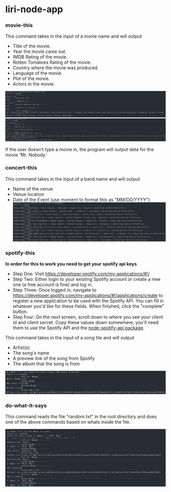 # liri-node-app

### movie-this

This command takes in the input of a movie name and will output
* Title of the movie.
* Year the movie came out.
* IMDB Rating of the movie.
* Rotten Tomatoes Rating of the movie.
* Country where the movie was produced.
* Language of the movie.
* Plot of the movie.
* Actors in the movie.

![Movie This 1](/assets/img/3RixgHj.png)
![Movie This 2](/assets/img/fbgG98t.png)

If the user doesn't type a movie in, the program will output data for the movie 'Mr. Nobody.'

### concert-this

This command takes in the input of a band name and will output 
* Name of the venue
* Venue location
* Date of the Event (use moment to format this as "MM/DD/YYYY")
![Concert This 1](/assets/img/0NToIZj.png)

### spotify-this

**In order for this to work you need to get your spotify api keys**
* Step One: Visit <https://developer.spotify.com/my-applications/#!/>
* Step Two: Either login to your existing Spotify account or create a new one (a free account is fine) and log in.
* Step Three: Once logged in, navigate to <https://developer.spotify.com/my-applications/#!/applications/create> to register a new application to be used with the Spotify API. You can fill in whatever you'd like for these fields. When finished, click the "complete" button.
* Step Four: On the next screen, scroll down to where you see your client id and client secret. Copy these values down somewhere, you'll need them to use the Spotify API and the [node-spotify-api package](https://www.npmjs.com/package/node-spotify-api).

This command takes in the input of a song tile and will output
* Artist(s)
* The song's name
* A preview link of the song from Spotify
* The album that the song is from

![Spotify This 1](/assets/img/SetEfH1.png)


### do-what-it-says

This command reads the file "random.txt" in the root directory and does one of the above commands based on whats inside the file.

![Spotify This 1](/assets/img/6nVEUAB.png)
